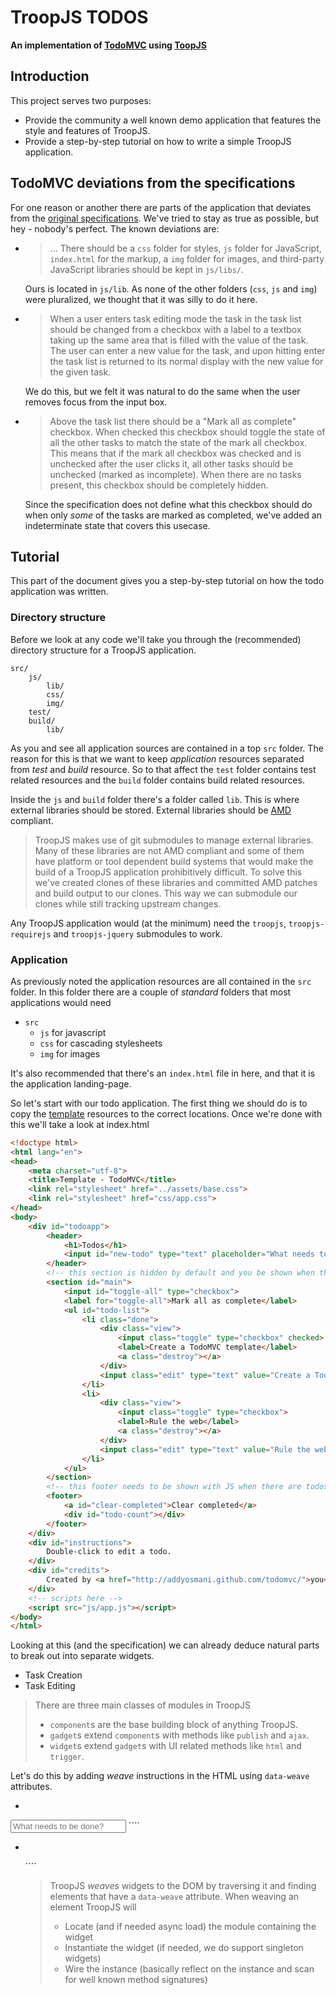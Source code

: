 # TroopJS TODOS

__An implementation of [TodoMVC](http://addyosmani.github.com/todomvc/) using [ToopJS](http://troopjs.github.com/)__

## Introduction

This project serves two purposes:

* Provide the community a well known demo application that features the style and features of TroopJS.
* Provide a step-by-step tutorial on how to write a simple TroopJS application.

## TodoMVC deviations from the specifications

For one reason or another there are parts of the application that deviates from the [original specifications](https://github.com/addyosmani/todomvc/wiki/Todo-Application-Specification). We've tried to stay as true as possible, but hey - nobody's perfect. The known deviations are:

*	> ... There should be a ```css``` folder for styles, ```js``` folder for JavaScript, ```index.html``` for the markup, a ```img``` folder for images, and third-party JavaScript libraries should be kept in ```js/libs/```.

	Ours is located in `js/lib`. As none of the other folders (`css`, `js` and `img`) were pluralized, we thought that it was silly to do it here.

*	> When a user enters task editing mode the task in the task list should be changed from a checkbox with a label to a textbox taking up the same area that is filled with the value of the task. The user can enter a new value for the task, and upon hitting enter the task list is returned to its normal display with the new value for the given task.

	We do this, but we felt it was natural to do the same when the user removes focus from the input box.

*	> Above the task list there should be a "Mark all as complete" checkbox. When checked this checkbox should toggle the state of all the other tasks to match the state of the mark all checkbox. This means that if the mark all checkbox was checked and is unchecked after the user clicks it, all other tasks should be unchecked (marked as incomplete). When there are no tasks present, this checkbox should be completely hidden.

	Since the specification does not define what this checkbox should do when only _some_ of the tasks are marked as completed, we've added an indeterminate state that covers this usecase.

## Tutorial

This part of the document gives you a step-by-step tutorial on how the todo application was written.

### Directory structure

Before we look at any code we'll take you through the (recommended) directory structure for a TroopJS application.

```
src/
	js/
		lib/
		css/
		img/
	test/
	build/
		lib/
```

As you and see all application sources are contained in a top `src` folder. The reason for this is that we want to keep _application_ resources separated from _test_ and _build_ resource. So to that affect the `test` folder contains test related resources and the `build` folder contains build related resources.

Inside the `js` and `build` folder there's a folder called `lib`. This is where external libraries should be stored. External libraries should be [AMD](https://github.com/amdjs/amdjs-api/wiki/AMD) compliant.

>	TroopJS makes use of git submodules to manage external libraries. Many of these libraries are not AMD compliant and some of them have platform or tool dependent build systems that would make the build of a TroopJS application prohibitively difficult. To solve this we've created clones of these libraries and committed AMD patches and build output to our clones. This way we can submodule our clones while still tracking upstream changes.

Any TroopJS application would (at the minimum) need the `troopjs`, `troopjs-requirejs` and `troopjs-jquery` submodules to work.

### Application

As previously noted the application resources are all contained in the `src` folder. In this folder there are a couple of _standard_ folders that most applications would need

*	`src`
	*	`js` for javascript
	*	`css` for cascading stylesheets
	*	`img` for images

It's also recommended that there's an `index.html` file in here, and that it is the application landing-page.

So let's start with our todo application. The first thing we should do is to copy the [template](https://github.com/addyosmani/todomvc/tree/master/template) resources to the correct locations. Once we're done with this we'll take a look at index.html

```html
<!doctype html>
<html lang="en">
<head>
	<meta charset="utf-8">
	<title>Template - TodoMVC</title>
	<link rel="stylesheet" href="../assets/base.css">
	<link rel="stylesheet" href="css/app.css">
</head>
<body>
	<div id="todoapp">
		<header>
			<h1>Todos</h1>
			<input id="new-todo" type="text" placeholder="What needs to be done?">
		</header>
		<!-- this section is hidden by default and you be shown when there are todos and hidden when not -->
		<section id="main">
			<input id="toggle-all" type="checkbox">
			<label for="toggle-all">Mark all as complete</label>
			<ul id="todo-list">
				<li class="done">
					<div class="view">
						<input class="toggle" type="checkbox" checked>
						<label>Create a TodoMVC template</label>
						<a class="destroy"></a>
					</div>
					<input class="edit" type="text" value="Create a TodoMVC template">
				</li>
				<li>
					<div class="view">
						<input class="toggle" type="checkbox">
						<label>Rule the web</label>
						<a class="destroy"></a>
					</div>
					<input class="edit" type="text" value="Rule the web">
				</li>
			</ul>
		</section>
		<!-- this footer needs to be shown with JS when there are todos and hidden when not -->
		<footer>
			<a id="clear-completed">Clear completed</a>
			<div id="todo-count"></div>
		</footer>
	</div>
	<div id="instructions">
		Double-click to edit a todo.
	</div>
	<div id="credits">
		Created by <a href="http://addyosmani.github.com/todomvc/">you</a>.
	</div>
	<!-- scripts here -->
	<script src="js/app.js"></script>
</body>
</html>
```

Looking at this (and the specification) we can already deduce natural parts to break out into separate widgets.

*	Task Creation
*	Task Editing

>	There are three main classes of modules in TroopJS
>
>	*	`component`s are the base building block of anything TroopJS.
>	*	`gadget`s extend `component`s with methods like `publish` and `ajax`.
>	*	`widget`s extend `gadget`s with UI related methods like `html` and `trigger`.

Let's do this by adding _weave_ instructions in the HTML using `data-weave` attributes.

*	````html
<input id="new-todo" type="text" placeholder="What needs to be done?" data-weave="widget/create">
````

*	```html
<ul id="todo-list" data-weave="widget/list">
````

>	TroopJS _weaves_ widgets to the DOM by traversing it and finding elements that have a `data-weave` attribute. When weaving an element TroopJS will
>
>	* Locate (and if needed async load) the module containing the widget
>	* Instantiate the widget (if needed, we do support singleton widgets)
>	* Wire the instance (basically reflect on the instance and scan for well known method signatures)
